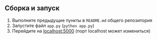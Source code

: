 ## Сборка и запуск
1. Выполните предыдущие пункты в `README.md` общего репозитория
2. Запустите файл `app.py` (`python app.py`)
3. Перейдите на [localhost:5000](https://127.0.0.1:5000) (порт localhost может измениться)
